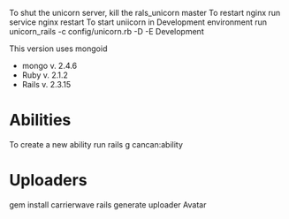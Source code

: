To shut the unicorn server, kill the rals_unicorn master
To restart nginx run  service nginx restart
To start uniicorn in Development environment run  
   unicorn_rails -c config/unicorn.rb -D -E Development

This version uses mongoid 
* mongo v. 2.4.6 
* Ruby v. 2.1.2
* Rails v. 2.3.15

Abilities
===============================================================
To create a new ability run
rails g cancan:ability

Uploaders
===============================================================
gem install carrierwave
rails generate uploader Avatar

